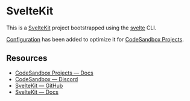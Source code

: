 # SvelteKit

This is a [SvelteKit](https://kit.svelte.dev/) project bootstrapped using the [svelte](https://kit.svelte.dev/docs/introduction#getting-started) CLI.

[Configuration](https://docs.codesandbox.io/our-products/codesandbox-projects/configuration-overview) has been added to optimize it for [CodeSandbox Projects](https://codesandbox.io/p/dashboard).

## Resources

- [CodeSandbox Projects — Docs](https://docs.codesandbox.io)
- [CodeSandbox — Discord](https://discord.gg/Ggarp3pX5H)
- [SvelteKit — GitHub](https://github.com/sveltejs/kit)
- [SvelteKit — Docs](https://kit.svelte.dev/docs/introduction)
